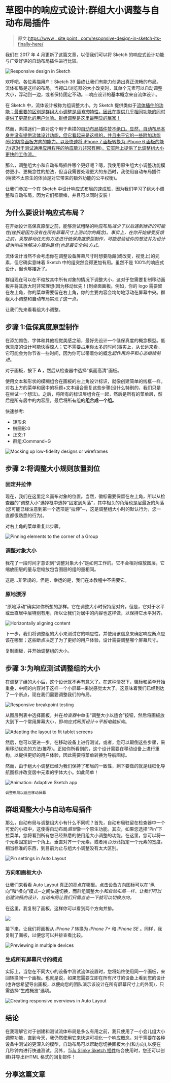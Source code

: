 # 草图中的响应式设计:群组大小调整与自动布局插件

> 原文:[https://www . site point . com/responsive-design-in-sketch-its-finally-here/](https://www.sitepoint.com/responsive-design-in-sketch-its-finally-here/)

我们在 2017 年 4 月更新了这篇文章，以便我们可以将 Sketch 的响应式设计功能与广受好评的自动布局插件进行比较。

![Responsive design in Sketch](../Images/ff2357e9e8e91698c58429a9aa63a23e.png)

欢呼吧，各位素描用户！Sketch 39 最终让我们有能力创造出真正流畅的布局。流体布局是这样的布局，当视口/浏览器的大小改变时，其单个元素可以自动调整大小，浮动到一边，或者保持固定不动。⏤响应设计的基本概念来自流体设计。

在 Sketch 中，流体设计被称为组调整大小，为 Sketch 提供类似于[流体插件的功能；最重要的区别是群组大小调整是*固有的*特性，因此在提供几乎相同功能的同时提供了更简化的用户体验。群组调整是这里最明显的赢家！](https://www.sitepoint.com/how-to-create-responsive-layouts-in-sketch-using-fluid/)

然而，素描迷们一直对这个用于素描的[自动布局插件赞不绝口。显然，自动布局本身并没有提供流体设计功能，但它看起来是这样的，并且由于它的一些附加功能(例如切换画板方向的能力，以及快速将 iPhone 7 画板转换为 iPhone 6 画板的能力(这对于测试通用应用程序的响应能力非常有用)，它实际上提供了比调整组大小更快的工作流。](https://animaapp.github.io/Auto-Layout/)

那么，调整组大小和自动布局插件哪个更好呢？嗯，我使用原生组大小调整功能模仿更小、更概念性的想法，但当我需要处理更大的东西时，我使用自动布局插件(稍微不太原生的体验是对它带来的额外功能的公平权衡)。

让我们参加一个在 Sketch 中设计响应式布局的速成班，因为我们学习了组大小调整和自动布局，因为它们都很棒，并且可以同时安装！

## 为什么要设计响应式布局？

在开始设计高保真原型之前，能够测试粗略的响应布局*减少了以后遇到挫折的可能性(挫折是因为没有在所有屏幕尺寸上测试你的概念)。事实上，在你开始接受反馈之前，采取移动优先的方法进行低保真度原型制作，可能是验证你的想法并为设计提供响应性解决方案的最佳(也是最安全的)方式。*

流体设计当然不会考虑你在调整设备屏幕尺寸时想要隐藏(或改变，视觉上)的元素，但它确实意味着 Sketch 中的组突然变得更加有用。虽然不是 100%的响应式设计，但也够接近了。

群组现在可以在不缩放其中所有对象的情况下调整大小，这对于您需要复制移动画板并将其放大时非常理想(因为移动优先！)到桌面画板。例如，你的 logo 需要留在左上角，你的菜单需要留在右上角，你的主要内容会均匀地浮动在屏幕中央。群组大小调整和自动布局实现了这一点。

让我们先来看看组大小调整。

## 步骤 1:低保真度原型制作

在添加颜色、字体和其他视觉美感之前，最好先设计一个低保真度的概念模型。低保真度的设计可能快得惊人；它不需要占用你太多的时间(事实上，从长远来看，它可能会为你节省一些时间，因为你可以带着你的概念*起作用的平和心态继续前进*。

对于画板，按下 **A** ，然后从检查器中选择“桌面高清”画板。

使用文本和形状的模糊组合在画板的左上角设计标识，就像创建简单的线框一样。对右上方的菜单和居中的标题+文本组合重复这些步骤(没什么特别的，我们只是在尝试一个想法)。之后，将所有的标识层组合在一起，然后是所有的菜单层，然后是所有居中的内容层，最后将所有组的**组合成一个组。**

快速参考:

*   矩形:R
*   椭圆形:0
*   正文:T
*   群组:Command+G

![Mocking up low-fidelity designs or wireframes](../Images/1b44fd31c0c9cee5227839bd48b443d8.png)

## 步骤 2:将调整大小规则放置到位

### 固定并拉伸

现在，我们在这里定义画布对象的位置。当然，徽标需要保留在左上角，所以从检查器的“调整大小”选择框中选择“固定到角落”，其中相关的角落也是层最近的角落(您可能已经注意到第一个选项是“拉伸”⏤，这是调整组大小时的默认行为，您一直都很熟悉的行为)。

对右上角的菜单重复此步骤。

![Pinning elements to the corner of a Group](../Images/ede0b2c2d524a80f84238b30f5ac6a1f.png)

### 调整对象大小

我花了一段时间才意识到“调整对象大小”是如何工作的。它不会相对缩放图层，它缩放图层的量与您缩放包含图层的组的量相同。

这是…非常规的，但是，幸运的是，我们在本教程中不需要它。

### 原地漂浮

“原地浮动”确实如你所想的那样。它在调整大小时保持层对齐，但是，它对于水平或垂直居中层特别有用，所以让我们对居中的内容也这样做，以保持它水平对齐。

![Horizontally aligning content](../Images/f67e158b937f408c6305935e398fd349.png)

下一步，我们将调整组的大小来测试它的响应性，并使用该信息来确定响应断点应该在哪里；这些断点决定了为了更好的用户体验，设计需要调整哪个屏幕尺寸。

复制画板，并开始调整组的大小。

## 步骤 3:为响应测试调整组的大小

在调整了组的大小后，这个设计就不再有意义了。在这种情况下，徽标和菜单开始重叠，中间的内容对于这样一个小屏幕⏤来说感觉太大了。这意味着我们已经到达了一个断点，现在我们需要调整我们的布局。

![Responsive breakpoint testing](../Images/188dce9e2c63b647e3b6aff3fc0d09f7.png)

从图层列表中选择画板，并在*检查器*中单击“调整大小以适合”按钮，然后将画板放大到下一个常用屏幕大小，即*响应式网页设计→平板电脑纵向*。

![Adapting the layout to fit tablet screens](../Images/d91bc7c82e71431c6bc0efdf296466d7.png)

然后，您可以更进一步，在移动设备上进行测试，或者，您可以颠倒这些步骤，采用移动优先的方法(推荐)。正如你所看到的，这个设计需要在移动设备上进行重构，以提供更好的用户体验，因此需要将菜单转换为导航图标。

然而，由于组大小调整已经为我们保持了布局的一致性，剩下要做的就是线框化导航图标并改变居中元素的字体大小。如此简单！

![Animation: Adaptive Sketch app](../Images/3c6a59d1705277da8dd0165a4ec57bfb.png)

<small>调整布局以适应移动屏幕</small>

## 群组调整大小与自动布局插件

那么，自动布局与调整组大小有什么不同呢？首先，自动布局驻留在检查器中一个可爱的小框中，这使得自动布局*感觉*像一个原生功能。其次，如果您选择“Pin”下拉菜单，您将看到所有您已经熟悉的使用组大小调整的功能。在这里，您可以将一个元素固定到一个角上，垂直对齐一个元素，或者用*百分比*指定一个元素的宽度。相当标准的东西，到目前为止与组大小调整没有太大区别。

![Pin settings in Auto Layout](../Images/b5c10e6d89878b05a63c018c7e6005d3.png)

### 方向和画板大小

让我们来看看 Auto Layout 真正的亮点在哪里。点击设备方向图标可以在“纵向”和“横向”模式⏤之间快速切换，而群组调整大小*和自动布局一样，让我们可以创建流畅的设计，自动布局让我们只需点击一下就可以切换方向。*

在这里，我复制了画板，这样你可以看到两个方向并排。

![](../Images/ed1457f8415be9233aad004aa90b1bce.png)

接下来，让我们将画板从 *iPhone 7* 转换为 *iPhone 7+* 和 *iPhone SE* 。同样，我复制了画板，以便您可以并排查看比较。

![Previewing in multiple devices](../Images/b09a11c38b24c91c8cc75bf82e0e97e3.png)

### 生成所有屏幕尺寸的概览

实际上，当您在不同大小的设备中测试流体设置时，您将始终使用同一个画板，来回转换同一个画板。也就是说，如果您需要立即在所有尺寸的设备上看到您的设计(也许您希望导出画板，以便向您的团队演示该设计在所有屏幕尺寸上的外观)，只需选择“生成概览”选项。

![Creating responsive overviews in Auto Layout](../Images/83c3d593f64ca4468b475ddb04c0da78.png)

## 结论

在我理解它对于创建和测试流体布局是多么有用之前，我只使用了一小会儿组大小调整功能，直到今天，我仍然使用它来快速可视化一个响应概念。对于需要在各种设备中测试的更深入的模型，自动布局可以帮助您切换画板大小(和方向),以便在几秒钟内进行快速测试。另外，当[与 Slinky Sketch 插件](https://blog.mrdaniels.ch/warz/designing-emails-in-sketch/)结合使用时，您还可以创建(并导出)HTML 格式的回复邮件！

## 分享这篇文章